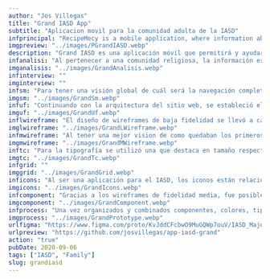 ```yaml
---
author: "Jos Villegas"
title: "Grand IASD App"
subtitle: "Aplicacion movil para la comunidad adulta de la IASD"
infprincipal: "RecipeMecy is a mobile application, where information about food recipes made by the family is displayed"
imgpreview: "../images/PGrandIASD.webp"
description: "Grand IASD es una aplicación móvil que permitirá y ayudará a parte de la comunidad adventista (adultos mayores) a tener un espacio donde encontrarán las lecturas básicas que necesitan y compartirán más momentos con sus familias"
infanalisi: "Al pertenecer a una comunidad religiosa, la información es abundante, lo mismo ocurre con las aplicaciones móviles, excepto que no todos están en una sola aplicación o si la tienen como opciones, son redirigidos a sitios externos."
imganalisis: "../images/GrandAnalisis.webp"
infinterview: ""
imginterview: ""
infsm: "Para tener una visión global de cuál será la navegación completa entre pantallas, se diseñó el siguiente mapa del sitio"
imgsm: "../images/GrandSm.webp"
infuf: "Continuando con la arquitectura del sitio web, se estableció el flujo de tareas que los miembros de la familia seguirán para seguir la receta deseada."
imguf: "../images/GrandUf.webp"
inflwireframe: "El diseño de wireframes de baja fidelidad se llevó a cabo para tener una mejor visión de que lo investigado y estructurado estaban alineados."
imglwireframe: "../images/GrandLWireframe.webp"
infmwireframe: "Al tener una mejor vision de como quedaban los primeros disenios, pasamos a la etapa de cambio a mejor disenios y estar un poco mas cerca del objetivo que se quiere cumplir"
imgmwireframe: "../images/GrandMWireframe.webp"
inftc: "Para la tipografía se utilizó una que destaca en tamaño respecto a la básica ya que ayudaría con la lectura y para la parte de color, se pensaba que jugaba con las variantes de una que no afectaba a la capacidad visual de los usuarios."
imgtc: "../images/GrandTc.webp"
infgrid: ""
imggrid: "../images/GrandGrid.webp"
inficons: "Al ser una aplicación para el IASD, los iconos están relacionados con el tema de la religión y los conceptos sobre la iglesia."
imgicons: "../images/GrandIcons.webp"
infcomponent: "Gracias a los wireframes de fidelidad media, fue posible encontrar secciones donde ciertos puntos eran repetitivos y tenían estados, por lo tanto, se crearon componentes que ayudarán a que el diseño sea más rápido y su desarrollo futuro más factible."
imgcomponent: "../images/GrandComponent.webp"
infprocess: "Una vez organizados y combinados componentes, colores, tipografía, imágenes, etc., se podría realizar el diseño final de cada pantalla."
imgprocess: "../images/GrandPrototype.webp"
urlfigma: "https://www.figma.com/proto/KvJddCFcbwO9MuGQWp7ouV/IASD_Major?page-id=2%3A3&node-id=2-7&viewport=313%2C576%2C0.06&t=3ri3pqmZEcyO9InT-9&scaling=scale-down&content-scaling=fixed&starting-point-node-id=2%3A7&show-proto-sidebar=1"
urlpreview: "https://github.com/josvillegas/app-iasd-grand"
action: "true"
pubDate: 2020-09-06
tags: ["IASD", "Family"]
slug: grandiasd
---
```

